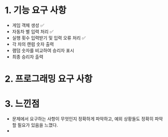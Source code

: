 # 1. 기능 요구 사항

- 게임 객체 생성 ✅
- 자동차 별 입력 처리 ✅
- 실행 횟수 입력받기 및 입력 오류 처리 ✅
- 각 차의 랜럼 숫자 출력 
- 램덤 숫자를 비교하여 승리자 표시
- 최종 승리자 출력

# 2. 프로그래밍 요구 사항



# 3. 느낀점
- 문제에서 요구하는 사항이 무엇인지 정확하게 파악하고, 예외 상황들도 정확히 파악할 필요가 있음을 느꼈다.
- 